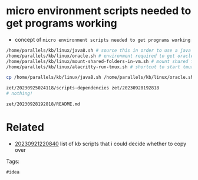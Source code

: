 # micro environment scripts needed to get programs working

- concept of `micro environment scripts needed to get programs working`

```bash
/home/parallels/kb/linux/java8.sh # source this in order to use a java 8 environment if it is installed
/home/parallels/kb/linux/oracle.sh # environment required to get oracle client working
/home/parallels/kb/linux/mount-shared-folders-in-vm.sh # mount shared folders on VM
/home/parallels/kb/linux/alacritty-run-tmux.sh # shortcut to start tmux session in a working directory with alacritty

cp /home/parallels/kb/linux/java8.sh /home/parallels/kb/linux/oracle.sh /home/parallels/kb/linux/mount-shared-folders-in-vm.sh /home/parallels/kb/linux/alacritty-run-tmux.sh .

zet/20230925024118/scripts-dependencies zet/20230928192818
# nothing!

```

` zet/20230928192818/README.md `

# Related

- [20230921220840](/zet/20230921220840/README.md) list of kb scripts that i could decide whether to copy over

Tags:

    #idea
